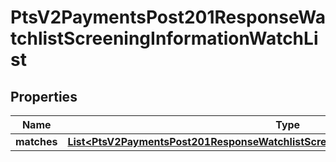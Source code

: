 
# PtsV2PaymentsPost201ResponseWatchlistScreeningInformationWatchList

## Properties
Name | Type | Description | Notes
------------ | ------------- | ------------- | -------------
**matches** | [**List&lt;PtsV2PaymentsPost201ResponseWatchlistScreeningInformationWatchListMatches&gt;**](PtsV2PaymentsPost201ResponseWatchlistScreeningInformationWatchListMatches.md) |  |  [optional]



